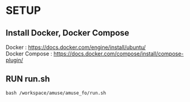 # SETUP

## Install Docker, Docker Compose 
Docker : https://docs.docker.com/engine/install/ubuntu/  
Docker Compose : https://docs.docker.com/compose/install/compose-plugin/

## RUN run.sh
    bash /workspace/amuse/amuse_fo/run.sh